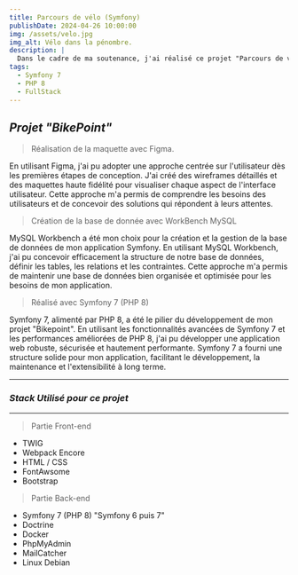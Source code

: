 ```yaml
---
title: Parcours de vélo (Symfony)
publishDate: 2024-04-26 10:00:00
img: /assets/velo.jpg
img_alt: Vélo dans la pénombre.
description: |
  Dans le cadre de ma soutenance, j'ai réalisé ce projet "Parcours de vélo" de A à Z. 
tags:
  - Symfony 7
  - PHP 8
  - FullStack
---
```


## _Projet "BikePoint"_

> Réalisation de la maquette avec Figma.

En utilisant Figma, j'ai pu adopter une approche centrée sur l'utilisateur dès les premières étapes de conception. J'ai créé des wireframes détaillés et des maquettes haute fidélité pour visualiser chaque aspect de l'interface utilisateur. Cette approche m'a permis de comprendre les besoins des utilisateurs et de concevoir des solutions qui répondent à leurs attentes.

> Création de la base de donnée avec WorkBench MySQL 

MySQL Workbench a été mon choix pour la création et la gestion de la base de données de mon application Symfony. En utilisant MySQL Workbench, j'ai pu concevoir efficacement la structure de notre base de données, définir les tables, les relations et les contraintes. Cette approche m'a permis de maintenir une base de données bien organisée et optimisée pour les besoins de mon application.

> Réalisé avec Symfony 7 (PHP 8)

Symfony 7, alimenté par PHP 8, a été le pilier du développement de mon projet "Bikepoint". En utilisant les fonctionnalités avancées de Symfony 7 et les performances améliorées de PHP 8, j'ai pu développer une application web robuste, sécurisée et hautement performante. Symfony 7 a fourni une structure solide pour mon application, facilitant le développement, la maintenance et l'extensibilité à long terme.
***
### _Stack Utilisé pour ce projet_
***
> Partie Front-end

- TWIG
- Webpack Encore
- HTML / CSS 
- FontAwsome
- Bootstrap 

> Partie Back-end

- Symfony 7 (PHP 8) "Symfony 6 puis 7"
- Doctrine
- Docker
- PhpMyAdmin
- MailCatcher
- Linux Debian

